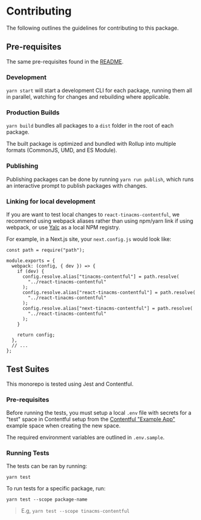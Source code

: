 # Contributing

The following outlines the guidelines for contributing to this package.

## Pre-requisites

The same pre-requisites found in the [README](./README.md).

### Development

`yarn start` will start a development CLI for each package, running them all in parallel, watching for changes and rebuilding where applicable.

### Production Builds

`yarn build` bundles all packages to a `dist` folder in the root of each package. 

The built package is optimized and bundled with Rollup into multiple formats (CommonJS, UMD, and ES Module).

### Publishing

Publishing packages can be done by running `yarn run publish`, which runs an interactive prompt to publish packages with changes.

### Linking for local development

If you are want to test local changes to `react-tinacms-contentful`, we recommend using webpack aliases rather than using npm/yarn link if using webpack, or use [Yalc](https://github.com/wclr/yalc) as a local NPM registry.

For example, in a Next.js site, your `next.config.js` would look like:

```
const path = require("path");

module.exports = {
  webpack: (config, { dev }) => {
    if (dev) {
      config.resolve.alias["tinacms-contentful"] = path.resolve(
        "../react-tinacms-contentful"
      );
      config.resolve.alias["react-tinacms-contentful"] = path.resolve(
        "../react-tinacms-contentful"
      );
      config.resolve.alias["next-tinacms-contentful"] = path.resolve(
        "../react-tinacms-contentful"
      );
    }

    return config;
  },
  // ...
};
```

## Test Suites

This monorepo is tested using Jest and Contentful.

### Pre-requisites

Before running the tests, you must setup a local `.env` file with secrets for a "test" space in Contentful setup from the [Contentful 
"Example App"](https://the-example-app-nodejs.contentful.com) example space when creating the new space.

The required environment variables are outlined in `.env.sample`.

### Running Tests

The tests can be ran by running:

```
yarn test
```

To run tests for a specific package, run:

```
yarn test --scope package-name
```

> E.g, `yarn test --scope tinacms-contentful`
